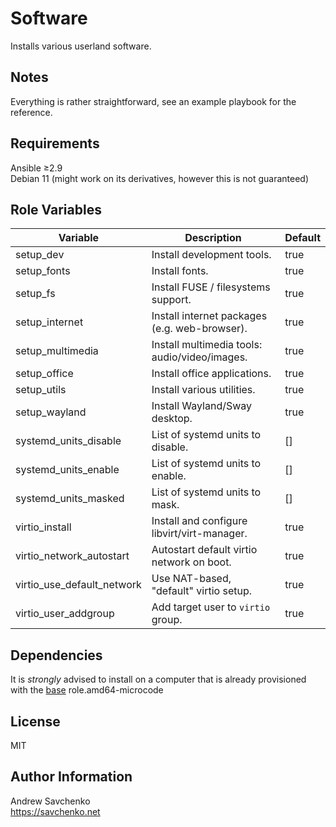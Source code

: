 # Software

Installs various userland software.

## Notes

Everything is rather straightforward, see an example playbook for the reference.

## Requirements

Ansible ≥2.9  
Debian 11 (might work on its derivatives, however this is not guaranteed)

## Role Variables

| Variable                   | Description                                   | Default |
|----------------------------|-----------------------------------------------|---------|
| setup_dev                  | Install development tools.                    | true    |
| setup_fonts                | Install fonts.                                | true    |
| setup_fs                   | Install FUSE / filesystems support.           | true    |
| setup_internet             | Install internet packages (e.g. web-browser). | true    |
| setup_multimedia           | Install multimedia tools: audio/video/images. | true    |
| setup_office               | Install office applications.                  | true    |
| setup_utils                | Install various utilities.                    | true    |
| setup_wayland              | Install Wayland/Sway desktop.                 | true    |
| systemd_units_disable      | List of systemd units to disable.             | []      |
| systemd_units_enable       | List of systemd units to enable.              | []      |
| systemd_units_masked       | List of systemd units to mask.                | []      |
| virtio_install             | Install and configure libvirt/virt-manager.   | true    |
| virtio_network_autostart   | Autostart default virtio network on boot.     | true    |
| virtio_use_default_network | Use NAT-based, "default" virtio setup.        | true    |
| virtio_user_addgroup       | Add target user to `virtio` group.            | true    |

## Dependencies
It is *strongly* advised to install on a computer that is already provisioned with the [base](https://github.com/savchenko/debian/roles/base/README.md) role.amd64-microcode

## License
MIT

## Author Information
Andrew Savchenko  
https://savchenko.net
